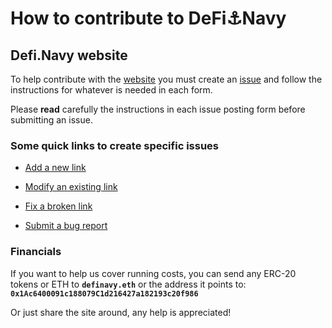 # How to contribute to DeFi⚓Navy

## Defi.Navy website

To help contribute with the [website](https://defi.navy) you must create an [issue](https://github.com/DefiNavy/contributions/issues) and follow the instructions for whatever is needed in each form. 

Please **read** carefully the instructions in each issue posting form before submitting an issue.

### Some quick links to create specific issues

- [Add a new link](https://github.com/DefiNavy/website-contributions/issues/new?assignees=dreth&labels=add+link&template=ADD-LINK.yml&title=%5BAdd%5D%3A+)

- [Modify an existing link](https://github.com/DefiNavy/website-contributions/issues/new?assignees=dreth&labels=modify+or+update+link&template=MODIFY-LINK.yml&title=%5BModify%5D%3A+)

- [Fix a broken link](https://github.com/DefiNavy/website-contributions/issues/new?assignees=dreth&labels=broken+link&template=BROKEN-LINK.yml&title=%5BBroken%5D%3A+)

- [Submit a bug report](https://github.com/DefiNavy/website-contributions/issues/new?assignees=dreth&labels=bug&template=bug_report.md&title=%5BBug%5D%3A+)

### Financials

If you want to help us cover running costs, you can send any ERC-20 tokens or ETH to **`definavy.eth`** or the address it points to: **`0x1Ac6400091c188079C1d216427a182193c20f986`**

Or just share the site around, any help is appreciated!

